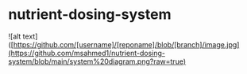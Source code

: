 # nutrient-dosing-system
![alt text]([https://github.com/[username]/[reponame]/blob/[branch]/image.jpg](https://github.com/msahmed1/nutrient-dosing-system/blob/main/system%20diagram.png?raw=true)
